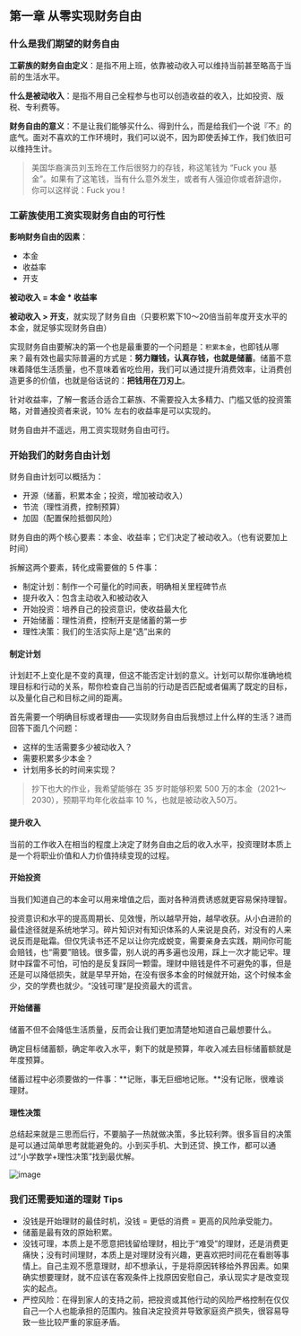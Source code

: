 ## 第一章 从零实现财务自由

### 什么是我们期望的财务自由

**工薪族的财务自由定义**：是指不用上班，依靠被动收入可以维持当前甚至略高于当前的生活水平。

**什么是被动收入**：是指不用自己全程参与也可以创造收益的收入，比如投资、版税、专利费等。

**财务自由的意义**：不是让我们能够买什么、得到什么，而是给我们一个说『不』的底气。面对不喜欢的工作环境时，我们可以说不，因为即使丢掉工作，我们依旧可以维持生计。

> 美国华裔演员刘玉玲在工作后很努力的存钱，称这笔钱为 “Fuck you 基金”。如果有了这笔钱，当有什么意外发生，或者有人强迫你或者辞退你，你可以这样说：Fuck you !

### 工薪族使用工资实现财务自由的可行性

**影响财务自由的因素**：

- 本金
- 收益率
- 开支

**被动收入 = 本金 * 收益率**

**被动收入 > 开支**，就实现了财务自由（只要积累下10～20倍当前年度开支水平的本金，就足够实现财务自由）

实现财务自由要解决的第一个也是最重要的一个问题是：`积累本金`，也即钱从哪来？最有效也最实际普遍的方式是：**努力赚钱，认真存钱，也就是储蓄**。储蓄不意味着降低生活质量，也不意味着省吃俭用，我们可以通过提升消费效率，让消费创造更多的价值，也就是俗话说的：**把钱用在刀刃上**。

针对收益率，了解一套适合适合工薪族、不需要投入太多精力、门槛又低的投资策略，对普通投资者来说，10% 左右的收益率是可以实现的。

财务自由并不遥远，用工资实现财务自由可行。

### 开始我们的财务自由计划

财务自由计划可以概括为：

- 开源（储蓄，积累本金；投资，增加被动收入）
- 节流（理性消费，控制预算）
- 加固（配置保险抵御风险）

财务自由的两个核心要素：本金、收益率；它们决定了被动收入。（也有说要加上时间）

拆解这两个要素，转化成需要做的 5 件事：

- 制定计划：制作一个可量化的时间表，明确相关里程碑节点
- 提升收入：包含主动收入和被动收入
- 开始投资：培养自己的投资意识，使收益最大化
- 开始储蓄：理性消费，控制开支是储蓄的第一步
- 理性决策：我们的生活实际上是“选”出来的

#### 制定计划

计划赶不上变化是不变的真理，但这不能否定计划的意义。计划可以帮你准确地梳理目标和行动的关系，帮你检查自己当前的行动是否匹配或者偏离了既定的目标，以及量化自己和目标之间的距离。

首先需要一个明确目标或者理由——实现财务自由后我想过上什么样的生活？进而回答下面几个问题：

- 这样的生活需要多少被动收入？
- 需要积累多少本金？
- 计划用多长的时间来实现？

>抄下也大的作业，我希望能够在 35 岁时能够积累 500 万的本金（2021～2030），预期平均年化收益率 10 %，也就是被动收入50万。

#### 提升收入

当前的工作收入在相当的程度上决定了财务自由之后的收入水平，投资理财本质上是一个将职业价值和人力价值持续变现的过程。

#### 开始投资

当我们知道自己的本金可以用来增值之后，面对各种消费诱惑就更容易保持理智。

投资意识和水平的提高周期长、见效慢，所以越早开始，越早收获。从小白进阶的最佳途径就是系统地学习。碎片知识对有知识体系的人来说是良药，对没有的人来说反而是砒霜。但仅凭读书还不足以让你完成蜕变，需要亲身去实践，期间你可能会赔钱，也“需要”赔钱。很多雷，别人说的再多遍也没用，踩上一次才能记牢。理财中踩雷不可怕，可怕的是反复踩同一颗雷。理财中赔钱是件不可避免的事，但是还是可以降低损失，就是早早开始，在没有很多本金的时候就开始，这个时候本金少，交的学费也就少。“没钱可理”是投资最大的谎言。

#### 开始储蓄

储蓄不但不会降低生活质量，反而会让我们更加清楚地知道自己最想要什么。

确定目标储蓄额，确定年收入水平，剩下的就是预算，年收入减去目标储蓄额就是年度预算。

储蓄过程中必须要做的一件事：**记账，事无巨细地记账。**没有记账，很难谈理财。

#### 理性决策

总结起来就是三思而后行，不要脑子一热就做决策，多比较利弊。很多盲目的决策是可以通过简单思考就能避免的。小到买手机、大到还贷、换工作，都可以通过“小学数学+理性决策”找到最优解。

![image](https://i.loli.net/2021/01/05/oDHIQALy3EiTnl2.png)

### 我们还需要知道的理财 Tips

- 没钱是开始理财的最佳时机，没钱 = 更低的消费 = 更高的风险承受能力。
- 储蓄是最有效的原始积累。
- 没钱可理，本质上是不愿意把钱留给理财，相比于“难受”的理财，还是消费更痛快；没有时间理财，本质上是对理财没有兴趣，更喜欢把时间花在看剧等事情上。自己主观不愿意理财，却不想承认，于是将原因转移给外界因素。如果确实想要理财，就不应该在客观条件上找原因安慰自己，承认现实才是改变现实的起点。
- 严控风险：在得到家人的支持之前，把投资或其他行动的风险严格控制在仅仅自己一个人也能承担的范围内。独自决定投资并导致家庭资产损失，很容易导致一些比较严重的家庭矛盾。

